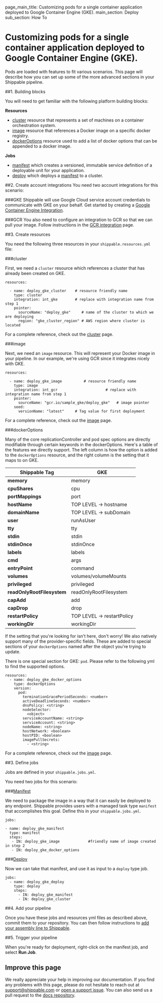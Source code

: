 page_main_title: Customizing pods for a single container application deployed to Google Container Engine (GKE).
main_section: Deploy
sub_section: How To

# Customizing pods for a single container application deployed to Google Container Engine (GKE).

Pods are loaded with features to fit various scenarios. This page will describe how you can set up some of the more advanced sections in your Shippable pipeline.

##1. Building blocks

You will need to get familiar with the following platform building blocks:

**Resources**

- [cluster](/platform/workflow/resource/cluster/) resource that represents a set of machines on a container orchestration system.
- [image](/platform/workflow/resource/image/) resource that references a Docker image on a specific docker registry.
- [dockerOptions](/platform/workflow/resource/dockeroptions/) resource used to add a list of docker options that can be appended to a docker image.

**Jobs**

- [manifest](/platform/workflow/job/manifest/) which creates a versioned, immutable service definition of a deployable unit for your application.
- [deploy](/platform/workflow/job/deploy/) which deploys a [manifest](/platform/workflow/job/manifest/) to a cluster.

##2. Create account integrations
You need two account integrations for this scenario:

###GKE
Shippable will use Google Cloud service account credentials to communicate with GKE on your behalf. Get started by creating a [Google Container Engine Integration](/platform/integration/gke).

###GCR
You also need to configure an integration to GCR so that we can pull your image. Follow instructions in the [GCR integration](/platform/integration/gcr/) page.

##3. Create resources

You need the following three resources in your `shippable.resources.yml` file:

###cluster

First, we need a `cluster` resource which references a cluster that has already been created on GKE.

```
resources:

  - name: deploy_gke_cluster    # resource friendly name
    type: cluster
    integration: int_gke        # replace with integration name from step 1          
    pointer:
      sourceName: "deploy_gke"     # name of the cluster to which we are deploying
      region: "gke_cluster_region" # AWS region where cluster is located
```

For a complete reference, check out the [cluster](/platform/workflow/resource/cluster/) page.

###image

Next, we need an `image` resource.  This will represent your Docker image in your pipeline.  In our example, we're using GCR since it integrates nicely with GKE.

```
resources:

  - name: deploy_gke_image          # resource friendly name
    type: image
    integration: int_gcr                      # replace with integration name from step 1          
    pointer:
      sourceName: "gcr.io/sample_gke/deploy_gke"   # image pointer
    seed:
      versionName: "latest"     # Tag value for first deployment
```

For a complete reference, check out the [image](/platform/workflow/resource/image/) page.


###dockerOptions

Many of the core replicationController and pod spec options are directly modifiable through certain keywords in the dockerOptions.  Here's a table of the features we directly support.  The left column is how the option is added to the `dockerOptions` resource, and the right column is the setting that it maps to on GKE.

| Shippable Tag                            | GKE                |
|-------------------------------|----------------------------|
| **memory**                        | memory                     |
| **cpuShares**                     | cpu                        |
| **portMappings**                  | port                       |
| **hostName**                       | TOP LEVEL -> hostname      |
| **domainName**                    | TOP LEVEL -> subDomain     |
| **user**                          | runAsUser                  |
| **tty**                           | tty                        |
| **stdin**                         | stdin                      |
| **stdinOnce**                     | stdinOnce                  |
| **labels**                        | labels                     |
| **cmd**                           | args                       |
| **entryPoint**                    | command                    |
| **volumes**                       | volumes/volumeMounts       |
| **privileged**                    | privileged                 |
| **readOnlyRootFilesystem**        | readOnlyRootFilesystem     |
| **capAdd**                        | add                        |
| **capDrop**                       | drop                       |
| **restartPolicy**                 | TOP LEVEL -> restartPolicy |
| **workingDir**                    | workingDir                 |

If the setting that you're looking for isn't here, don't worry! We also natively support many of the provider-specific fields.  These are added to special sections of your `dockerOptions` named after the object you're trying to update.

There is one special section for GKE: `pod`. Please refer to the following yml to find the supported options.
```
resources:
  - name: deploy_gke_docker_options
    type: dockerOptions
    version:
      pod:
        terminationGracePeriodSeconds: <number>
        activeDeadlineSeconds: <number>
        dnsPolicy: <string>
        nodeSelector:
          <object>
        serviceAccountName: <string>
        serviceAccount: <string>
        nodeName: <string>
        hostNetwork: <boolean>
        hostPID: <boolean>
        imagePullSecrets:
          - <string>
```

For a complete reference, check out the [image](/platform/workflow/resource/dockeroptions/#dockeroptions) page.

##3. Define jobs

Jobs are defined in your `shippable.jobs.yml`.

You need two jobs for this scenario:

###[Manifest](/platform/workflow/job/manifest/)

We need to package the image in a way that it can easily be deployed to any endpoint.  Shippable provides users with a managed task type `manifest` that accomplishes this goal.  Define this in your `shippable.jobs.yml`.

```
jobs:

- name: deploy_gke_manifest
  type: manifest
  steps:
   - IN: deploy_gke_image             #friendly name of image created in step 2
   - IN: deploy_gke_docker_options
```

###[Deploy](/platform/workflow/job/deploy/)

Now we can take that manifest, and use it as input to a `deploy` type job.

```
jobs:
  - name: deploy_gke_deploy
    type: deploy
    steps:
      - IN: deploy_gke_manifest
      - IN: deploy_gke_cluster
```

##4. Add your pipeline

Once you have these jobs and resources yml files as described above, commit them to your repository. You can then follow instructions to [add your assembly line to Shippable](/platform/tutorial/workflow/crud-syncrepo/).

##5. Trigger your pipeline

When you're ready for deployment, right-click on the manifest job, and select **Run Job**.

## Improve this page

We really appreciate your help in improving our documentation. If you find any problems with this page, please do not hesitate to reach out at [support@shippable.com](mailto:support@shippable.com) or [open a support issue](https://www.github.com/Shippable/support/issues). You can also send us a pull request to the [docs repository](https://www.github.com/Shippable/docs).
